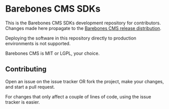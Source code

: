 Barebones CMS SDKs
==================

This is the Barebones CMS SDKs development repository for contributors.  Changes made here propagate to the [Barebones CMS release distribution](https://github.com/cubiclesoft/barebones-cms).

Deploying the software in this repository directly to production environments is not supported.

Barebones CMS is MIT or LGPL, your choice.

Contributing
------------

Open an issue on the issue tracker OR fork the project, make your changes, and start a pull request.

For changes that only affect a couple of lines of code, using the issue tracker is easier.
